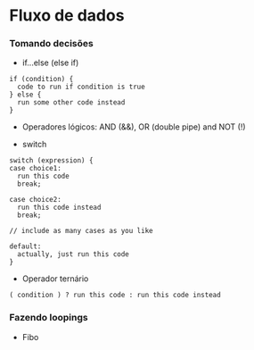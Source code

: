 # Fluxo de dados
### Tomando decisões
  - if...else (else if)
  ```
  if (condition) {
    code to run if condition is true
  } else {
    run some other code instead
  }
```
  - Operadores lógicos: AND (&&), OR (double pipe) and NOT (!)

  - switch
  ```
  switch (expression) {
  case choice1:
    run this code
    break;

  case choice2:
    run this code instead
    break;
    
  // include as many cases as you like

  default:
    actually, just run this code
}
```
  - Operador ternário
```
( condition ) ? run this code : run this code instead
```
### Fazendo loopings
  - Fibo